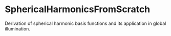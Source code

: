 # SphericalHarmonicsFromScratch
Derivation of spherical harmonic basis functions and its application in global illumination.
